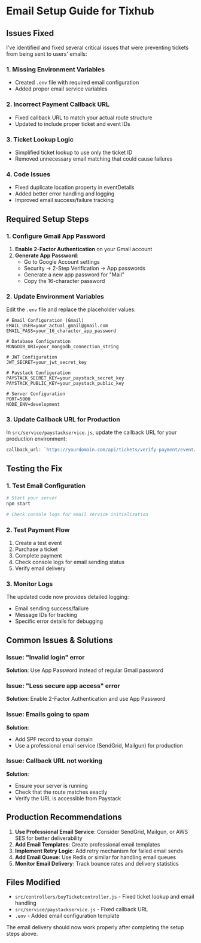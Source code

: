 # Email Setup Guide for Tixhub

## Issues Fixed

I've identified and fixed several critical issues that were preventing tickets from being sent to users' emails:

### 1. **Missing Environment Variables**
- Created `.env` file with required email configuration
- Added proper email service variables

### 2. **Incorrect Payment Callback URL**
- Fixed callback URL to match your actual route structure
- Updated to include proper ticket and event IDs

### 3. **Ticket Lookup Logic**
- Simplified ticket lookup to use only the ticket ID
- Removed unnecessary email matching that could cause failures

### 4. **Code Issues**
- Fixed duplicate location property in eventDetails
- Added better error handling and logging
- Improved email success/failure tracking

## Required Setup Steps

### 1. Configure Gmail App Password

1. **Enable 2-Factor Authentication** on your Gmail account
2. **Generate App Password**:
   - Go to Google Account settings
   - Security → 2-Step Verification → App passwords
   - Generate a new app password for "Mail"
   - Copy the 16-character password

### 2. Update Environment Variables

Edit the `.env` file and replace the placeholder values:

```env
# Email Configuration (Gmail)
EMAIL_USER=your_actual_gmail@gmail.com
EMAIL_PASS=your_16_character_app_password

# Database Configuration
MONGODB_URI=your_mongodb_connection_string

# JWT Configuration
JWT_SECRET=your_jwt_secret_key

# Paystack Configuration
PAYSTACK_SECRET_KEY=your_paystack_secret_key
PAYSTACK_PUBLIC_KEY=your_paystack_public_key

# Server Configuration
PORT=5000
NODE_ENV=development
```

### 3. Update Callback URL for Production

In `src/service/paystackservice.js`, update the callback URL for your production environment:

```javascript
callback_url: `https://yourdomain.com/api/tickets/verify-payment/event/${eventId}/ticket/${ticketId}/callback`
```

## Testing the Fix

### 1. Test Email Configuration
```bash
# Start your server
npm start

# Check console logs for email service initialization
```

### 2. Test Payment Flow
1. Create a test event
2. Purchase a ticket
3. Complete payment
4. Check console logs for email sending status
5. Verify email delivery

### 3. Monitor Logs
The updated code now provides detailed logging:
- Email sending success/failure
- Message IDs for tracking
- Specific error details for debugging

## Common Issues & Solutions

### Issue: "Invalid login" error
**Solution**: Use App Password instead of regular Gmail password

### Issue: "Less secure app access" error
**Solution**: Enable 2-Factor Authentication and use App Password

### Issue: Emails going to spam
**Solution**: 
- Add SPF record to your domain
- Use a professional email service (SendGrid, Mailgun) for production

### Issue: Callback URL not working
**Solution**: 
- Ensure your server is running
- Check that the route matches exactly
- Verify the URL is accessible from Paystack

## Production Recommendations

1. **Use Professional Email Service**: Consider SendGrid, Mailgun, or AWS SES for better deliverability
2. **Add Email Templates**: Create professional email templates
3. **Implement Retry Logic**: Add retry mechanism for failed email sends
4. **Add Email Queue**: Use Redis or similar for handling email queues
5. **Monitor Email Delivery**: Track bounce rates and delivery statistics

## Files Modified

- `src/controllers/buyTicketcontroller.js` - Fixed ticket lookup and email handling
- `src/service/paystackservice.js` - Fixed callback URL
- `.env` - Added email configuration template

The email delivery should now work properly after completing the setup steps above.
